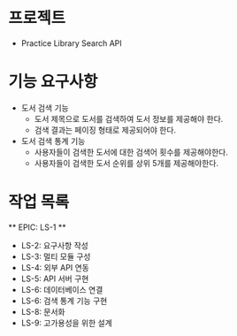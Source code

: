 # 프로젝트
- Practice Library Search API

# 기능 요구사항
- 도서 검색 기능
  - 도서 제목으로 도서를 검색하여 도서 정보를 제공해야 한다.
  - 검색 결과는 페이징 형태로 제공되어야 한다.
- 도서 검색 통계 기능
  - 사용자들이 검색한 도서에 대한 검색어 횟수를 제공해야한다.
  - 사용자들이 검색한 도서 순위를 상위 5개를 제공해야한다.

# 작업 목록
** EPIC: LS-1 **
- LS-2: 요구사항 작성
- LS-3: 멀티 모듈 구성
- LS-4: 외부 API 연동
- LS-5: API 서버 구현
- LS-6: 데이터베이스 연결
- LS-6: 검색 통계 기능 구현
- LS-8: 문서화
- LS-9: 고가용성을 위한 설계